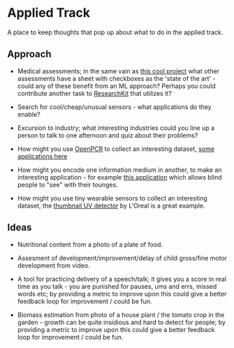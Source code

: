 # Applied Track

A place to keep thoughts that pop up about what to do in the applied track.

## Approach

- Medical assessments; in the same vain as [this cool project](http://machinemedicine.com/fingertapping/) what other assessments have a sheet with checkboxes as the 'state of the art' - could any of these benefit from an ML approach? Perhaps you could contribute another task to [ResearchKit](http://researchkit.org/) that utilizes it?

- Search for cool/cheap/unusual sensors - what applications do they enable?

- Excursion to industry; what interesting industries could you line up a person to talk to one afternoon and quiz about their problems?

- How might you use [OpenPCR](http://openpcr.org/) to collect an interesting dataset, [some applications here](https://www.xxpresspcr.com/all-news/the-applications-of-pcr/)

- How might you encode one information medium in another, to make an interesting application - for example [this application](https://www.scientificamerican.com/article/device-lets-blind-see-with-tongues/) which allows blind people to "see" with their tounges.

- How might you use tiny wearable sensors to collect an interesting dataset, the [thumbnail UV detector](https://gizmodo.com/this-tiny-thumbnail-sensor-tells-you-when-to-get-off-th-1821710657) by L'Oreal is a great example.

## Ideas

- Nutritional content from a photo of a plate of food.

- Assesment of development/improvement/delay of child gross/fine motor development from video.

- A tool for practicing delivery of a speech/talk; it gives you a score in real time as you talk - you are punished for pauses, ums and errs, missed words etc; by providing a metric to improve upon this could give a better feedback loop for improvement / could be fun.

- Biomass estimation from photo of a house plant / the tomato crop in the garden - growth can be quite insidious and hard to detect for people; by providing a metric to improve upon this could give a better feedback loop for improvement / could be fun.


